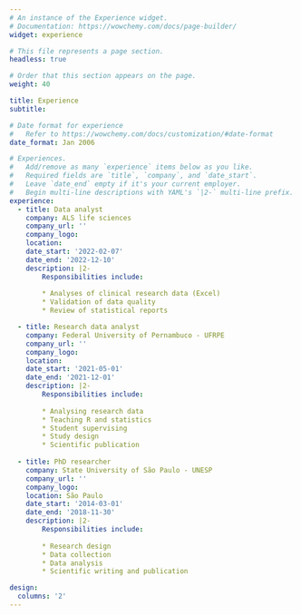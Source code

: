 ```yaml
---
# An instance of the Experience widget.
# Documentation: https://wowchemy.com/docs/page-builder/
widget: experience

# This file represents a page section.
headless: true

# Order that this section appears on the page.
weight: 40

title: Experience
subtitle:

# Date format for experience
#   Refer to https://wowchemy.com/docs/customization/#date-format
date_format: Jan 2006

# Experiences.
#   Add/remove as many `experience` items below as you like.
#   Required fields are `title`, `company`, and `date_start`.
#   Leave `date_end` empty if it's your current employer.
#   Begin multi-line descriptions with YAML's `|2-` multi-line prefix.
experience:
  - title: Data analyst
    company: ALS life sciences
    company_url: ''
    company_logo:
    location:
    date_start: '2022-02-07'
    date_end: '2022-12-10'
    description: |2-
        Responsibilities include:
        
        * Analyses of clinical research data (Excel)
        * Validation of data quality
        * Review of statistical reports

  - title: Research data analyst
    company: Federal University of Pernambuco - UFRPE
    company_url: ''
    company_logo:
    location:
    date_start: '2021-05-01'
    date_end: '2021-12-01'
    description: |2-
        Responsibilities include:
        
        * Analysing research data
        * Teaching R and statistics
        * Student supervising
        * Study design
        * Scientific publication
        
  - title: PhD researcher
    company: State University of São Paulo - UNESP
    company_url: ''
    company_logo:
    location: São Paulo
    date_start: '2014-03-01'
    date_end: '2018-11-30'
    description: |2-
        Responsibilities include:
        
        * Research design
        * Data collection
        * Data analysis
        * Scientific writing and publication

design:
  columns: '2'
---
```

